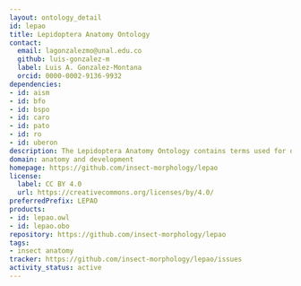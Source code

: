 ```yaml
---
layout: ontology_detail
id: lepao
title: Lepidoptera Anatomy Ontology
contact:
  email: lagonzalezmo@unal.edu.co
  github: luis-gonzalez-m
  label: Luis A. Gonzalez-Montana
  orcid: 0000-0002-9136-9932
dependencies:
- id: aism
- id: bfo
- id: bspo
- id: caro
- id: pato
- id: ro
- id: uberon
description: The Lepidoptera Anatomy Ontology contains terms used for describing the anatomy and phenotype of moths and butterflies in biodiversity research. LEPAO is developed in part by BIOfid (The Specialised Information Service Biodiversity Research).
domain: anatomy and development
homepage: https://github.com/insect-morphology/lepao
license:
  label: CC BY 4.0
  url: https://creativecommons.org/licenses/by/4.0/
preferredPrefix: LEPAO
products:
- id: lepao.owl
- id: lepao.obo
repository: https://github.com/insect-morphology/lepao
tags:
- insect anatomy
tracker: https://github.com/insect-morphology/lepao/issues
activity_status: active
---
```

